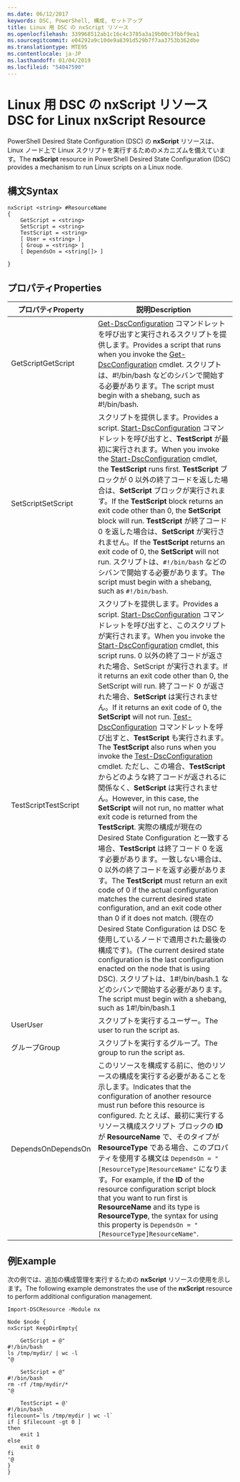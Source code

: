 ```yaml
---
ms.date: 06/12/2017
keywords: DSC, PowerShell, 構成, セットアップ
title: Linux 用 DSC の nxScript リソース
ms.openlocfilehash: 339968512ab1c16c4c3785a3a19b00c3fbbf9ea1
ms.sourcegitcommit: e04292a9c10de9a8391d529b7f7aa3753b362dbe
ms.translationtype: MTE95
ms.contentlocale: ja-JP
ms.lasthandoff: 01/04/2019
ms.locfileid: "54047590"
---
```

# <a name="dsc-for-linux-nxscript-resource"></a><span data-ttu-id="b30b9-103">Linux 用 DSC の nxScript リソース</span><span class="sxs-lookup"><span data-stu-id="b30b9-103">DSC for Linux nxScript Resource</span></span>

<span data-ttu-id="b30b9-104">PowerShell Desired State Configuration (DSC) の **nxScript** リソースは、Linux ノード上で Linux スクリプトを実行するためのメカニズムを備えています。</span><span class="sxs-lookup"><span data-stu-id="b30b9-104">The **nxScript** resource in PowerShell Desired State Configuration (DSC) provides a mechanism to run Linux scripts on a Linux node.</span></span>

## <a name="syntax"></a><span data-ttu-id="b30b9-105">構文</span><span class="sxs-lookup"><span data-stu-id="b30b9-105">Syntax</span></span>

```
nxScript <string> #ResourceName
{
    GetScript = <string>
    SetScript = <string>
    TestScript = <string>
    [ User = <string> ]
    [ Group = <string> ]
    [ DependsOn = <string[]> ]

}
```

## <a name="properties"></a><span data-ttu-id="b30b9-106">プロパティ</span><span class="sxs-lookup"><span data-stu-id="b30b9-106">Properties</span></span>

|  <span data-ttu-id="b30b9-107">プロパティ</span><span class="sxs-lookup"><span data-stu-id="b30b9-107">Property</span></span> |  <span data-ttu-id="b30b9-108">説明</span><span class="sxs-lookup"><span data-stu-id="b30b9-108">Description</span></span> |
|---|---|
| <span data-ttu-id="b30b9-109">GetScript</span><span class="sxs-lookup"><span data-stu-id="b30b9-109">GetScript</span></span>| <span data-ttu-id="b30b9-110">[Get-DscConfiguration](https://technet.microsoft.com/en-us/library/dn521625.aspx) コマンドレットを呼び出すと実行されるスクリプトを提供します。</span><span class="sxs-lookup"><span data-stu-id="b30b9-110">Provides a script that runs when you invoke the [Get-DscConfiguration](https://technet.microsoft.com/en-us/library/dn521625.aspx) cmdlet.</span></span> <span data-ttu-id="b30b9-111">スクリプトは、#!/bin/bash などのシバンで開始する必要があります。</span><span class="sxs-lookup"><span data-stu-id="b30b9-111">The script must begin with a shebang, such as #!/bin/bash.</span></span>|
| <span data-ttu-id="b30b9-112">SetScript</span><span class="sxs-lookup"><span data-stu-id="b30b9-112">SetScript</span></span>| <span data-ttu-id="b30b9-113">スクリプトを提供します。</span><span class="sxs-lookup"><span data-stu-id="b30b9-113">Provides a script.</span></span> <span data-ttu-id="b30b9-114">[Start-DscConfiguration](https://technet.microsoft.com/en-us/library/dn521623.aspx) コマンドレットを呼び出すと、**TestScript** が最初に実行されます。</span><span class="sxs-lookup"><span data-stu-id="b30b9-114">When you invoke the [Start-DscConfiguration](https://technet.microsoft.com/en-us/library/dn521623.aspx) cmdlet, the **TestScript** runs first.</span></span> <span data-ttu-id="b30b9-115">**TestScript** ブロックが 0 以外の終了コードを返した場合は、**SetScript** ブロックが実行されます。</span><span class="sxs-lookup"><span data-stu-id="b30b9-115">If the **TestScript** block returns an exit code other than 0, the **SetScript** block will run.</span></span> <span data-ttu-id="b30b9-116">**TestScript** が終了コード 0 を返した場合は、**SetScript** が実行されません。</span><span class="sxs-lookup"><span data-stu-id="b30b9-116">If the **TestScript** returns an exit code of 0, the **SetScript** will not run.</span></span> <span data-ttu-id="b30b9-117">スクリプトは、`#!/bin/bash` などのシバンで開始する必要があります。</span><span class="sxs-lookup"><span data-stu-id="b30b9-117">The script must begin with a shebang, such as `#!/bin/bash`.</span></span>|
| <span data-ttu-id="b30b9-118">TestScript</span><span class="sxs-lookup"><span data-stu-id="b30b9-118">TestScript</span></span>| <span data-ttu-id="b30b9-119">スクリプトを提供します。</span><span class="sxs-lookup"><span data-stu-id="b30b9-119">Provides a script.</span></span> <span data-ttu-id="b30b9-120">[Start-DscConfiguration](https://technet.microsoft.com/en-us/library/dn521623.aspx) コマンドレットを呼び出すと、このスクリプトが実行されます。</span><span class="sxs-lookup"><span data-stu-id="b30b9-120">When you invoke the [Start-DscConfiguration](https://technet.microsoft.com/en-us/library/dn521623.aspx) cmdlet, this script runs.</span></span> <span data-ttu-id="b30b9-121">0 以外の終了コードが返された場合、SetScript が実行されます。</span><span class="sxs-lookup"><span data-stu-id="b30b9-121">If it returns an exit code other than 0, the SetScript will run.</span></span> <span data-ttu-id="b30b9-122">終了コード 0 が返された場合、**SetScript** は実行されません。</span><span class="sxs-lookup"><span data-stu-id="b30b9-122">If it returns an exit code of 0, the **SetScript** will not run.</span></span> <span data-ttu-id="b30b9-123">[Test-DscConfiguration](https://technet.microsoft.com/en-us/library/dn407382.aspx) コマンドレットを呼び出すと、**TestScript** も実行されます。</span><span class="sxs-lookup"><span data-stu-id="b30b9-123">The **TestScript** also runs when you invoke the [Test-DscConfiguration](https://technet.microsoft.com/en-us/library/dn407382.aspx) cmdlet.</span></span> <span data-ttu-id="b30b9-124">ただし、この場合、**TestScript** からどのような終了コードが返されるに関係なく、**SetScript** は実行されません。</span><span class="sxs-lookup"><span data-stu-id="b30b9-124">However, in this case, the **SetScript** will not run, no matter what exit code is returned from the **TestScript**.</span></span> <span data-ttu-id="b30b9-125">実際の構成が現在の Desired State Configuration と一致する場合、**TestScript** は終了コード 0 を返す必要があります。一致しない場合は、0 以外の終了コードを返す必要があります。</span><span class="sxs-lookup"><span data-stu-id="b30b9-125">The **TestScript** must return an exit code of 0 if the actual configuration matches the current desired state configuration, and an exit code other than 0 if it does not match.</span></span> <span data-ttu-id="b30b9-126">(現在の Desired State Configuration は DSC を使用しているノードで適用された最後の構成です)。</span><span class="sxs-lookup"><span data-stu-id="b30b9-126">(The current desired state configuration is the last configuration enacted on the node that is using DSC).</span></span> <span data-ttu-id="b30b9-127">スクリプトは、1#!/bin/bash.1 などのシバンで開始する必要があります。</span><span class="sxs-lookup"><span data-stu-id="b30b9-127">The script must begin with a shebang, such as 1#!/bin/bash.1</span></span>|
| <span data-ttu-id="b30b9-128">User</span><span class="sxs-lookup"><span data-stu-id="b30b9-128">User</span></span>| <span data-ttu-id="b30b9-129">スクリプトを実行するユーザー。</span><span class="sxs-lookup"><span data-stu-id="b30b9-129">The user to run the script as.</span></span>|
| <span data-ttu-id="b30b9-130">グループ</span><span class="sxs-lookup"><span data-stu-id="b30b9-130">Group</span></span>| <span data-ttu-id="b30b9-131">スクリプトを実行するグループ。</span><span class="sxs-lookup"><span data-stu-id="b30b9-131">The group to run the script as.</span></span>|
| <span data-ttu-id="b30b9-132">DependsOn</span><span class="sxs-lookup"><span data-stu-id="b30b9-132">DependsOn</span></span> | <span data-ttu-id="b30b9-133">このリソースを構成する前に、他のリソースの構成を実行する必要があることを示します。</span><span class="sxs-lookup"><span data-stu-id="b30b9-133">Indicates that the configuration of another resource must run before this resource is configured.</span></span> <span data-ttu-id="b30b9-134">たとえば、最初に実行するリソース構成スクリプト ブロックの **ID** が **ResourceName** で、そのタイプが **ResourceType** である場合、このプロパティを使用する構文は `DependsOn = "[ResourceType]ResourceName"` になります。</span><span class="sxs-lookup"><span data-stu-id="b30b9-134">For example, if the **ID** of the resource configuration script block that you want to run first is **ResourceName** and its type is **ResourceType**, the syntax for using this property is `DependsOn = "[ResourceType]ResourceName"`.</span></span>|

## <a name="example"></a><span data-ttu-id="b30b9-135">例</span><span class="sxs-lookup"><span data-stu-id="b30b9-135">Example</span></span>

<span data-ttu-id="b30b9-136">次の例では、追加の構成管理を実行するための **nxScript** リソースの使用を示します。</span><span class="sxs-lookup"><span data-stu-id="b30b9-136">The following example demonstrates the use of the **nxScript** resource to perform additional configuration management.</span></span>

```
Import-DSCResource -Module nx

Node $node {
nxScript KeepDirEmpty{

    GetScript = @"
#!/bin/bash
ls /tmp/mydir/ | wc -l
"@

    SetScript = @"
#!/bin/bash
rm -rf /tmp/mydir/*
"@

    TestScript = @'
#!/bin/bash
filecount=`ls /tmp/mydir | wc -l`
if [ $filecount -gt 0 ]
then
    exit 1
else
    exit 0
fi
'@
}
}
```